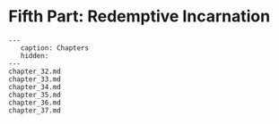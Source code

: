# Fifth Part: Redemptive Incarnation

```{toctree}
---
   caption: Chapters
   hidden:
---
chapter_32.md
chapter_33.md
chapter_34.md
chapter_35.md
chapter_36.md
chapter_37.md
```
